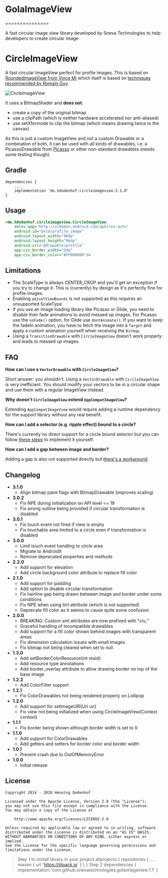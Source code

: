 # GolaImageView

===============

A fast circular image view library developed by Sneva Technologies to help developers to create circular image

CircleImageView
===============

A fast circular ImageView perfect for profile images. This is based on [RoundedImageView from Vince Mi](https://github.com/vinc3m1/RoundedImageView) which itself is based on [techniques recommended by Romain Guy](http://www.curious-creature.org/2012/12/11/android-recipe-1-image-with-rounded-corners/).

![CircleImageView](https://raw.github.com/snevatechnologies/GolaImageViewmaster/photo_6213068565221846988_y.jpg)

It uses a BitmapShader and **does not**:
* create a copy of the original bitmap
* use a clipPath (which is neither hardware accelerated nor anti-aliased)
* use setXfermode to clip the bitmap (which means drawing twice to the canvas)

As this is just a custom ImageView and not a custom Drawable or a combination of both, it can be used with all kinds of drawables, i.e. a PicassoDrawable from [Picasso](https://github.com/square/picasso) or other non-standard drawables (needs some testing though).

Gradle
------
```
dependencies {
    ...
    implementation 'de.hdodenhof:circleimageview:3.1.0'
}
```

Usage
-----
```xml
<de.hdodenhof.circleimageview.CircleImageView
    xmlns:app="http://schemas.android.com/apk/res-auto"
    android:id="@+id/profile_image"
    android:layout_width="96dp"
    android:layout_height="96dp"
    android:src="@drawable/profile"
    app:civ_border_width="2dp"
    app:civ_border_color="#FF000000"/>
```

Limitations
-----------
* The ScaleType is always CENTER_CROP and you'll get an exception if you try to change it. This is (currently) by design as it's perfectly fine for profile images.
* Enabling `adjustViewBounds` is not supported as this requires an unsupported ScaleType
* If you use an image loading library like Picasso or Glide, you need to disable their fade animations to avoid messed up images. For Picasso use the `noFade()` option, for Glide use `dontAnimate()`. If you want to keep the fadeIn animation, you have to fetch the image into a `Target` and apply a custom animation yourself when receiving the `Bitmap`.
* Using a `TransitionDrawable` with `CircleImageView` doesn't work properly and leads to messed up images.

FAQ
---
**How can I use a `VectorDrawable` with `CircleImageView`?**

Short answer: you shouldn't. Using a `VectorDrawable` with `CircleImageView` is very inefficient. You should modify your vectors to be in a circular shape and use them with a regular ImageView instead.

**Why doesn't `CircleImageView` extend `AppCompatImageView`?**

Extending `AppCompatImageView` would require adding a runtime dependency for the support library without any real benefit.

**How can I add a selector (e.g. ripple effect) bound to a circle?**

There's currently no direct support for a circle bound selector but you can follow [these steps](https://github.com/hdodenhof/CircleImageView/issues/153#issuecomment-249692049) to implement it yourself.

**How can I add a gap between image and border?**

Adding a gap is also not supported directly but [there's a workaround](https://github.com/hdodenhof/CircleImageView/issues/133#issuecomment-225437930).

Changelog
---------
* **3.1.0**
    * Align bitmap paint flags with BitmapDrawable (improves scaling)
* **3.0.2**
    * Fix NPE during initialization on API level <= 19
    * Fix wrong outline being provided if circular transformation is disabled
* **3.0.1**
    * Fix touch event not fired if view is empty
    * Fix touchable area limited to a circle even if transformation is disabled
* **3.0.0**
    * Limit touch event handling to circle area
    * Migrate to AndroidX
    * Remove deprecated properties and methods
* **2.2.0**
    * Add support for elevation
    * Add circle background color attribute to replace fill color
* **2.1.0**
    * Add support for padding
    * Add option to disable circular transformation
    * Fix hairline gap being drawn between image and border under some conditions
    * Fix NPE when using tint attribute (which is not supported)
    * Deprecate fill color as it seems to cause quite some confusion
* **2.0.0**
    * BREAKING: Custom xml attributes are now prefixed with "civ_"
    * Graceful handling of incompatible drawables
    * Add support for a fill color shown behind images with transparent areas
    * Fix dimension calculation issues with small images
    * Fix bitmap not being cleared when set to null
* **1.3.0**
    * Add setBorderColorResource(int resId)
    * Add resource type annotations
    * Add border_overlay attribute to allow drawing border on top of the base image
* **1.2.2**
    * Add ColorFilter support
* **1.2.1**
    * Fix ColorDrawables not being rendered properly on Lollipop
* **1.2.0**
    * Add support for setImageURI(Uri uri)
    * Fix view not being initialized when using CircleImageView(Context context)
* **1.1.1**
    * Fix border being shown although border width is set to 0
* **1.1.0**
    * Add support for ColorDrawables
    * Add getters and setters for border color and border width
* **1.0.1**
    * Prevent crash due to OutOfMemoryError
* **1.0.0**
    * Initial release

License
-------

    Copyright 2014 - 2020 Henning Dodenhof

    Licensed under the Apache License, Version 2.0 (the "License");
    you may not use this file except in compliance with the License.
    You may obtain a copy of the License at

        http://www.apache.org/licenses/LICENSE-2.0

    Unless required by applicable law or agreed to in writing, software
    distributed under the License is distributed on an "AS IS" BASIS,
    WITHOUT WARRANTIES OR CONDITIONS OF ANY KIND, either express or implied.
    See the License for the specific language governing permissions and
    limitations under the License.


> Step 1 to install library in your project
allprojects {
		repositories {
			...
			maven { url 'https://jitpack.io' }
		}
	}
  >Step 2
  dependencies {
	        implementation 'com.github.snevatechnologies:golaimageview:1.1'
	}
